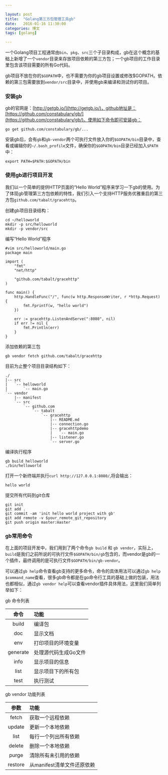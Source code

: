 ```yaml
---

layout: post
title:  "Golang第三方包管理工具gb"
date:   2016-01-16 11:30:00
categories: 博文
tags: [golang]

---
```



一个Golang项目工程通常由`bin`、`pkg`、`src`三个子目录构成，gb在这个概念的基础上新增了一个`vendor`目录来存放项目依赖的第三方包；一个gb项目的工作目录里包含该项目需要的所有Go代码。

gb项目不放在你的`$GOPATH`中，也不需要为你的gb项目设置或修改$GOPATH。依赖的第三包需要放到`vendor/src`目录中，并使用gb来编译和测试你的项目。

### 安装gb

gb的官网是：[http://getgb.io/](http://getgb.io/)，github地址是：[https://github.com/constabulary/gb/](https://github.com/constabulary/gb/)。使用如下命令即可安装gb：

    go get github.com/constabulary/gb/...

安装gb后，会有`gb`和`gb-vendor`两个可执行文件放入你的`$GOPATH/bin`目录中，查看或编辑你的`~/.bash_profile`文件，确保你的`$GOPATH/bin`目录已经加入`$PATH`中：

    export PATH=$PATH:$GOPATH/bin

### 使用gb进行项目开发

我们以一个简单的提供HTTP页面的“Hello World”程序来学习一下gb的使用。为了体现gb管理第三方包依赖的特性，我们引入一个支持HTTP服务优雅重启的第三方包`github.com/tabalt/gracehttp`。

创建gb项目目录结构：

    cd ~/helloworld
    mkdir -p src/helloworld
    mkdir -p vendor/src
    
编写“Hello World”程序

    #vim src/helloworld/main.go
    package main

    import (
        "fmt"
        "net/http"
    
        "github.com/tabalt/gracehttp"
    )
    
    func main() {
        http.HandleFunc("/", func(w http.ResponseWriter, r *http.Request) {
            fmt.Fprintf(w, "hello world")
        })
    
        err := gracehttp.ListenAndServe(":8080", nil)
        if err != nil {
            fmt.Println(err)
        }
    }

添加依赖的第三包

    gb vendor fetch github.com/tabalt/gracehttp


目前为止整个项目目录结构如下：

    ./
    |-- src
    |   `-- helloworld
    |       `-- main.go
    `-- vendor
        |-- manifest
        `-- src
            `-- github.com
                `-- tabalt
                    `-- gracehttp
                        |-- README.md
                        |-- connection.go
                        |-- gracehttpdemo
                        |   `-- main.go
                        |-- listener.go
                        `-- server.go

编译执行程序

    gb build helloworld
    ./bin/helloworld


打开一个新终端并执行`curl http://127.0.0.1:8080/`,将会输出：

    hello world
    

提交所有代码到git仓库

    git init
    git add .
    git commit -am 'init hello world project with gb'
    git add remote -v $your_remote_git_repository
    git push origin master:master


### gb常用命令

在上面的项目开发中，我们用到了两个命令`gb build` 和 `gb vendor`，实际上，`build`是我们之前所说的可执行文件`$GOPATH/bin/gb`包含的，而vendor是gb的一个插件，最终调用的是可执行文件`$GOPATH/bin/gb-vendor`。

可以通过`gb help`命令查看gb支持的更多命令，命令的具体用法可以通过`gb help $command_name`查看，很多gb命令都是在go命令行工具的基础上做的包装，用法也都相似，通过`gb vendor help`可以查看vendor插件具体用法，这里我们简单列举如下：


gb 命令列表

| 命令 | 功能 | 
|:-----:|:--------|
| build | 编译包 |
| doc | 显示文档 |
| env | 打印项目的环境变量 |
| generate | 处理源代码生成Go文件 |
| info | 显示项目的信息 |
| list | 显示项目下的所有包 |
| test | 执行测试 |

gb vendor 功能列表

| 参数 | 功能 | 
|:-----:|:--------|
| fetch | 获取一个远程依赖 |
| update | 更新一个本地依赖 |
| list | 每行一个列出所有依赖 |
| delete | 删除一个本地依赖 |
| purge | 清除所有未引用的依赖 |
| restore | 从manifest清单文件还原依赖 |

